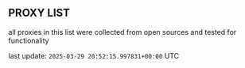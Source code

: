 ## PROXY LIST

all proxies in this list were collected from open sources and tested for functionality

last update: `2025-03-29 20:52:15.997831+00:00` UTC